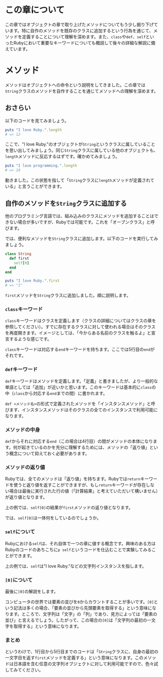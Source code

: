 # この章について

この章ではオブジェクトの章で取り上げたメソッドについてもう少し掘り下げています。特に自作のメソッドを既存のクラスに追加するという行為を通じて、メソッドを定義することについて理解を深めます。また、`class`や`def`、`self`といったRubyにおいて重要なキーワードについても概説して後々の詳細な解説に備えています。

# メソッド

メソッドはオブジェクトへの命令という説明をしてきました。この章では`String`クラスのメソッドを自作することを通じてメソッドへの理解を深めます。

## おさらい

以下のコードを見てみましょう。

```ruby
puts "I love Ruby.".length
# => 12
```

ここで、"I love Ruby."のオブジェクトが`String`というクラスに属していることを思い出してみましょう。同じ`String`クラスに属している他のオブジェクトも、`length`メソッドに反応するはずです。確かめてみましょう。

```ruby
puts "I love programming.".length
# => 19
```

動きました。この状態を指して「`String`クラスに`length`メソッドが定義されている」と言うことができます。

## 自作のメソッドを`String`クラスに追加する

他のプログラミング言語では、組み込みのクラスにメソッドを追加することはできない場合が多いですが、Rubyでは可能です。これを「オープンクラス」と呼びます。

では、便利なメソッドを`String`クラスに追加します。以下のコードを実行してみましょう。

```ruby
class String
  def first
    self[0]
  end
end

puts "I love Ruby.".first
# => "I"
```

`first`メソッドを`String`クラスに追加しました。順に説明します。

### `class`キーワード

`class`キーワードはクラスを定義します（クラスの詳細についてはクラスの章を参照してください）。すでに存在するクラスに対して使われる場合はそのクラスを再度開きます。イメージとしては、「今からある名前のクラスを触るよ」と宣言するような感じです。

`class`キーワードは対応する`end`キーワードを持ちます。ここでは5行目の`end`がそれです。

### `def`キーワード

`def`キーワードはメソッドを定義します。「定義」と書きましたが、より一般的な単語としては「追加」が近いかと思います。このキーワードは基本的に`class`の中（`class`から対応する`end`までの間）に書かれます。

`def <メソッド名>`の形式で定義されたメソッドを「インスタンスメソッド」と呼びます、インスタンスメソッドはそのクラスの全てのインスタンスで利用可能になります。

### メソッドの中身

`def`からそれに対応する`end`（この場合は4行目）の間がメソッドの本体になります。何が起きているのかを充分に理解するためには、メソッドの「返り値」という概念について抑えておく必要があります。

### メソッドの返り値

Rubyでは、全てのメソッドは「返り値」を持ちます。Rubyでは`return`キーワードを使うと返り値を返すことができますが、もし`return`キーワードが存在しない場合は最後に実行された行の値（「計算結果」と考えていただいて構いません）が返り値となります。

上の例では、`self[0]`の結果が`first`メソッドの返り値となります。

では、`self[0]`は一体何をしているのでしょうか。

### `self`について

Rubyにおける`self`は、それ自体で一つの章に値する概念です。興味のある方はRubyのコードのあちこちに`p self`というコードを仕込むことで実験してみることができます。

上の例では、`self`は"I love Ruby."などの文字列インスタンスを指します。

### `[0]`について

最後に`[0]`の解説をします。

コンピュータの世界では要素の並びを`0`からカウントすることが多いです。`[0]`という記法は多くの場合、「要素の並びから先頭要素を取得する」という意味になります。ところで、文字列は「文字」の「列」であり、見方によっては「要素の並び」と言えるでしょう。したがって、この場合の`[0]`は「文字列の最初の一文字を取得する」という意味になります。

### まとめ

というわけで、1行目から5行目までのコードは「`String`クラスに、自身の最初の一文字目を返す`first`メソッドを定義する」という意味になります。このメソッドは日本語を含む任意の文字列オブジェクトに対して利用可能ですので、色々試してみてください。
